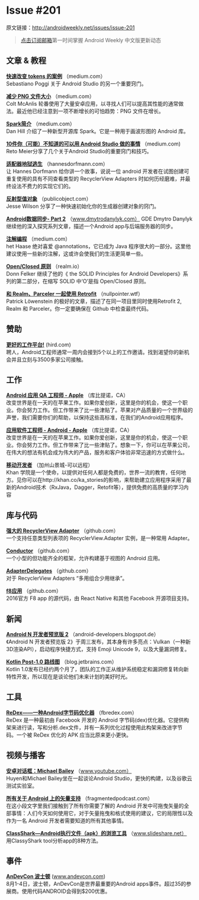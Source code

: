 # Issue #201

>

原文链接：<http://androidweekly.net/issues/issue-201>

> [点击订阅邮箱](http://tinyletter.com/androidweeklycn)第一时间掌握 Android Weekly 中文版更新动态

## 文章 & 教程

**[快速改变 tokens 的案例](https://medium.com/sebs-top-tips/quickly-change-tokens-case-android-studio-protip-7-8c6a841f4ea7#.crdkm1nmg)**
（medium.com）  
Sebastiano Poggi 关于 Android Studio 的另一个重要窍门。

**[减少 PNG 文件大小](https://medium.com/@duhroach/reducing-png-file-size-8473480d0476#.a8vadyc1c)**
（medium.com）  
Colt McAnlis 轮番使用了大量安卓应用，以寻找人们可以提高其性能的通常做法。最近他已经注意到一项不断增长的可怕趋势：PNG 文件在增长。

**[Spark简介](https://medium.com/robinhood-engineering/introducing-spark-dc17269b83f6#.qarycumd9)**
（medium.com）  
Dan Hill 介绍了一种新型开源库 Spark。它是一种用于画波形图的 Android 库。

**[10件你（可能）不知道的可以用 Android Studio 做的事情](https://medium.com/google-developers/about-10-things-you-probably-didn-t-know-you-could-do-in-android-studio-de231071b375#.rtpkztjya)**
（medium.com)   
Reto Meier分享了几个关于Android Studio的重要窍门和技巧。

**[适配器地狱逃生](http://hannesdorfmann.com/android/adapter-delegates)**
（hannesdorfmann.com）	
让 Hannes Dorfmann 给你讲一个故事，说说一位 android 开发者在试图创建可重复使用的具有不同查看类型的 RecyclerView Adapters 时如何历经磨难，并最终设法不费力的实现它们的。

**[反射型值对象](https://publicobject.com/2016/04/10/reflection-friendly-value-objects/)**
（publicobject.com）	
Jesse Wilson 分享了一种快速初始化你的生成器创建对象的窍门。

**[Android数据同步- Part 2](http://www.dmytrodanylyk.com/android-data-sync-part-2/)**
（www.dmytrodanylyk.com）	
GDE Dmytro Danylyk继续他的深入探究系列文章，描述一个Android app与后端服务器的同步。

**[注解编程](https://medium.com/pointer-io/the-annotated-programmer-247d62582abf#.e1pkprtqx)**
（medium.com）	
het Haase 绝对喜爱 @annotations，它已成为 Java 程序很大的一部分。这里他建议使用一些新的注解，这或许会使我们的生活更简单一些。

**[Open/Closed 原则](https://realm.io/news/donn-felker-solid-part-2/)**
（realm.io）	
Donn Felker 继续了他的《 the SOLID Principles for Android Developers》系列的第二部分，在缩写 SOLID 中‘O’是指 Open/Closed 原则。

**[和 Realm、Parceler 一起使用 Retrofit](https://nullpointer.wtf/android/using-retrofit-realm-parceler/)**
（nullpointer.wtf）	
Patrick Löwenstein 的极好的文章，描述了在同一项目里同时使用Retrofit 2, Realm 和 Parceler。你一定要确保在 Github 中检查最终代码。

## 赞助
**[更好的工作平台!](https://hired.ca/)**
 (hird.com)    
聘人，Android工程师通常一周内会接到5个以上的工作邀请。找到渴望你的新机会并且立刻与3500多家公司接触。

## 工作
**[Android 应用 QA 工程师 - Apple](https://jobs.apple.com/us/search?job=38181776&openJobId=38181776&board_id=47196#&openJobId=38181776)**
（库比提诺，CA）  
改变世界是在一天的在苹果工作。如果你爱创新，这里是你的机会，使这一个职业。你会努力工作。但工作带来了比一些津贴了。苹果对产品质量的一个世界级的声誉，我们需要你们的帮助，以保持这些高标准，在我们的Andr​​oid应用程序。

**[应用软件工程师 - Android - Apple](https://jobs.apple.com/us/search?job=41632321&openJobId=41632321&board_id=47196#&openJobId=41632321)**
（库比提诺，CA）  
改变世界是在一天的在苹果工作。如果你爱创新，这里是你的机会，使这一个职业。你会努力工作。但工作带来了比一些津贴了。想象一下，你可以在苹果公司，在伟大的想法有机会成为伟大的产品，服务和客户体验非常迅速的方式做什么。

**[移动开发者](https://boards.greenhouse.io/khanacademy/jobs/15829?t=2cmief#.VwsGBhN96wQ)**
（加州山景城-可以远程）  
Khan 学院是一个使命，以提供对任何人都是免费的，世界一流的教育，任何地方。见你可以在http://khan.co/ka_stories的影响，来帮助建立应用程序采用了最新的Andr​​oid技术（RxJava，Dagger，Retofit等），提供免费的高质量的学习内容

## 库与代码
**[强大的 RecyclerView Adapter](https://github.com/simplify20/PowerfulRecyclerViewAdapter)**
（github.com）  
一个支持任意类型列表项的 RecyclerView.Adapter 实例，是一种常用 Adapter。

**[Conductor](https://github.com/bluelinelabs/Conductor)**
（github.com）  
一个小型的但功能齐全的框架，允许构建基于视图的 Android 应用。

**[AdapterDelegates](https://github.com/sockeqwe/AdapterDelegates)**
（github.com）  
对于 RecyclerView Adapters “多用组合少用继承”。

**[f8应用](https://github.com/fbsamples/f8app/)**
（github.com）  
2016官方 F8 app 的源代码，由 React Native 和其他 Facebook 开源项目支持。

## 新闻

**[Android N 开发者预览版 2](http://android-developers.blogspot.de/2016/04/android-n-developer-preview-2-out-today.html)**
（android-developers.blogspot.de）	
《Android N 开发者预览版 2》于周三发布，其本身有许多亮点：Vulkan（一种新3D渲染API），启动程序快捷方式，支持 Emoji Unicode 9，以及大量漏洞修复。


**[Kotlin Post-1.0 路线图](http://blog.jetbrains.com/kotlin/2016/04/kotlin-post-1-0-roadmap/)**
（blog.jetbrains.com）	
Kotlin 1.0发布已经约两个月了，团队的工作正从维护系统稳定和漏洞修复转向新特性开发，所以现在是谈论他们未来计划的美好时光。

## 工具

**[ReDex——一种Android字节码优化器](http://fbredex.com/)**
（fbredex.com）	  
ReDex 是一种最初由 Facebook 开发的 Android 字节码(dex)优化器。它提供构架来进行读，写和分析.dex文件，并有一系列优化过程使用此构架来改进字节码。一个被 ReDex 优化的 APK 应当比原来更小更快。

## 视频与播客

**[安卓对话框：Michael Bailey](https://www.youtube.com/watch?v=28d7q-jQdyw&feature=youtu.be)**
（www.youtube.com）	  
Huyen和Michael Bailey坐在一起谈论Android Studio，更快的构建，以及谷歌云测试实验室。

**[所有关于 Android 上的矢量支持](http://fragmentedpodcast.com/episodes/35/)**
（fragmentedpodcast.com）	  
在这小段文字里我们接触到了所有你需要了解的 Android 开发中可拖曳矢量的全部事情：人们今天如何使用它，对于矢量拖曳和格式使用的建议，它的局限性以及作为一名 Android 开发者需要知道的所有其他事情。

**[ClassShark—Android执行文件（apk）的浏览工具](http://www.slideshare.net/seamaster29/classshark-android-and-java-executables-browser?from_m_app=android)**
（www.slideshare.net）	  
用ClassyShark tool分析app的8种方法。

## 事件
**[AnDevCon 波士顿](http://www.andevcon.com/)**
(www.andevcon.com)    
8月1-4日，波士顿，AnDevCon是世界最重要的Android apps事件。超过35的参展商。使用代码ANDROID会得到$200优惠。